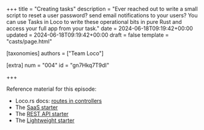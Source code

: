 +++
title = "Creating tasks"
description = "Ever reached out to write a small script to reset a user password? send email notifications to your users? You can use Tasks in Loco to write these operational bits in pure Rust and access your full app from your task."
date = 2024-06-18T09:19:42+00:00
updated = 2024-06-18T09:19:42+00:00
draft = false
template = "casts/page.html"

[taxonomies]
authors = ["Team Loco"]

[extra]
num = "004"
id = "gn7Hkq7T9dI"

+++

Reference material for this episode:

* Loco.rs docs: [routes in controllers](https://loco.rs/docs/the-app/task/)
* The [SaaS starter](https://loco.rs/docs/starters/saas/)
* The [REST API starter](https://loco.rs/docs/starters/rest-api/)
* The [Lightweight starter](https://loco.rs/docs/starters/service/)

